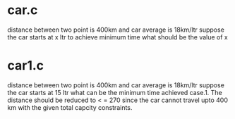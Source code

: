 # car.c

distance between two point is 400km and car average is 18km/ltr suppose the car starts at x ltr to achieve minimum time what should be the value of x

# car1.c

distance between two point is 400km and car average is 18km/ltr suppose the car starts at 15 ltr what can be the minimum time achieved
case.1. The distance should be reduced to  < = 270 since the car cannot travel upto 400 km with the given total capcity constraints.

